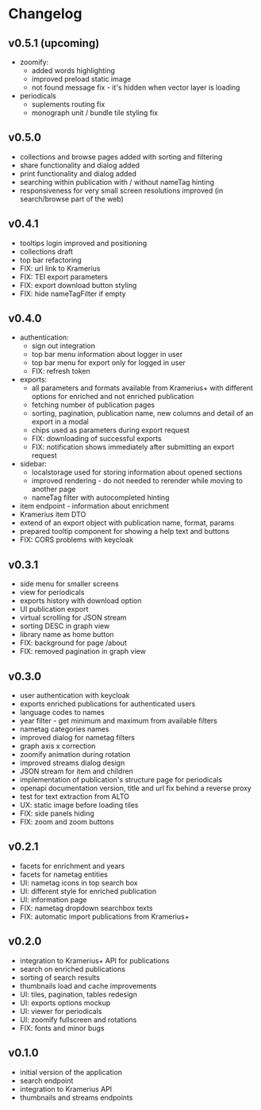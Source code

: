 # Changelog

## v0.5.1 (upcoming)

- zoomify:
  - added words highlighting
  - improved preload static image
  - not found message fix - it's hidden when vector layer is loading
- periodicals
  - suplements routing  fix
  - monograph unit / bundle tile styling fix

## v0.5.0

- collections and browse pages added with sorting and filtering
- share functionality and dialog added
- print functionality and dialog added
- searching within publication with / without nameTag hinting
- responsiveness for very small screen resolutions improved (in search/browse part of the web)

## v0.4.1

- tooltips login improved and positioning
- collections draft
- top bar refactoring
- FIX: url link to Kramerius
- FIX: TEI export parameters
- FIX: export download button styling
- FIX: hide nameTagFilter if empty

## v0.4.0

- authentication:
  - sign out integration
  - top bar menu information about logger in user
  - top bar menu for export only for logged in user
  - FIX: refresh token
- exports:
  - all parameters and formats available from Kramerius+ with different options for enriched and not enriched publication
  - fetching number of publication pages
  - sorting, pagination, publication name, new columns and detail of an export in a modal
  - chips used as parameters during export request
  - FIX: downloading of successful exports
  - FIX: notification shows immediately after submitting an export request
- sidebar:
  - localstorage used for storing information about opened sections
  - improved rendering - do not needed to rerender while moving to another page
  - nameTag filter with autocompleted hinting
- item endpoint - information about enrichment
- Kramerius item DTO
- extend of an export object with publication name, format, params
- prepared tooltip component for showing a help text and buttons
- FIX: CORS problems with keycloak

## v0.3.1

- side menu for smaller screens
- view for periodicals
- exports history with download option
- UI publication export
- virtual scrolling for JSON stream
- sorting DESC in graph view
- library name as home button
- FIX: background for page /about
- FIX: removed pagination in graph view

## v0.3.0

- user authentication with keycloak
- exports enriched publications for authenticated users
- language codes to names
- year filter - get minimum and maximum from available filters
- nametag categories names
- improved dialog for nametag filters
- graph axis x correction
- zoomify animation during rotation
- improved streams dialog design
- JSON stream for item and children
- implementation of publication's structure page for periodicals
- openapi documentation version, title and url fix behind a reverse proxy
- test for text extraction from ALTO
- UX: static image before loading tiles
- FIX: side panels hiding
- FIX: zoom and zoom buttons

## v0.2.1

- facets for enrichment and years
- facets for nametag entities
- UI: nametag icons in top search box
- UI: different style for enriched publication
- UI: information page
- FIX: nametag dropdown searchbox texts
- FIX: automatic import publications from Kramerius+

## v0.2.0

- integration to Kramerius+ API for publications
- search on enriched publications
- sorting of search results
- thumbnails load and cache improvements
- UI: tiles, pagination, tables redesign
- UI: exports options mockup
- UI: viewer for periodicals
- UI: zoomify fullscreen and rotations
- FIX: fonts and minor bugs

## v0.1.0

- initial version of the application
- search endpoint
- integration to Kramerius API
- thumbnails and streams endpoints
